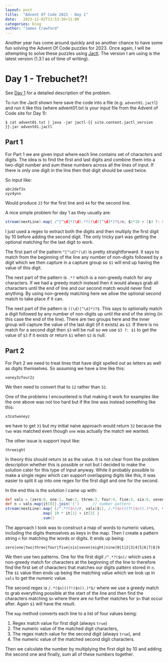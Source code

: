 ```yaml
---
layout: post
title:  "Advent Of Code 2023 - Day 1"
date:   2023-12-02T13:53:36+11:00
categories: blog
author: "James Crawford"
---
```


Another year has come around quickly and so another chance to have some fun solving the Advent Of Code puzzles for 2023.
Once again, I will be attempting to solve these puzzles using [Jactl](https://github.com/jaccomoc/jactl).
The version I am using is the latest version (1.3.1 as of time of writing).

# Day 1 - Trebuchet?!

See [Day 1](https://adventofcode.com/2023/day/1) for a detailed description of the problem.

To run the Jactl shown here save the code into a file (e.g. `advent01.jactl`) and run it like this (where advent01.txt
is your input file from the Advent of Code site for Day 1):
```shell
$ cat advent01.txt | java -jar jactl-{{ site.content.jactl_version }}.jar advent01.jactl 
```

## Part 1

For Part 1 we are given input where each line contains set of characters and digits.
The idea is to find the first and last digits and combine them into a two-digit number and sum these numbers across
all the lines of input.
If there is only one digit in the line then that digit should be used twice.

So input like:

    abc2def3x
    xyz4ynn

Would produce `23` for the first line and `44` for the second line.

A nice simple problem for day 1 as they usually are:
```groovy
stream(nextLine).map{ /^[^\d]*(\d).*?((\d)[^\d]*)?$/n; $1*10 + ($3 ?: $1) }.sum()
```
I just used a regex to extract both the digits and then multiply the first digit by 10 before adding the second
digit.
The only tricky part was getting the optional matching for the last digit to work.

The first part of the pattern `^[^\d]*(\d)` is pretty straightforward.
It says to match from the beginning of the line any number of non-digits followed by a digit which we then capture
in a capture group so `$1` will end up having the value of this digit.

The next part of the pattern is `.*?` which is a non-greedy match for any characters.
If we had a greedy match instead then it would always grab all characters until the end of line and our second
match would never find anything.
By using non-greedy matching here we allow the optional second match to take place if it can.

The next part of the pattern is `((\d)[^\d]*)?$`.
This says to optionally match a digit followed by any number of non-digits up until the end of the string (in this
case the end of the line).
There are two groups here and the inner group will capture the value of the last digit (if it exists) as `$3`.
If there is no match for a second digit then `$3` will be null so we use `$3 ?: $1` to get the value of `$3`
if it exists or return `$1` when `$3` is null.

## Part 2

For Part 2 we need to treat lines that have digit spelled out as letters as well as digits themselves.
So assuming we have a line like this:
    
    xoney3zfour2z

We then need to convert that to `12` rather than `32`.

One of the problems I encountered is that making it work for examples like the one above was not too hard but
if the line was instead something like this:

    x3zatwoneyz

we have to get `31` but my initial naive approach would return `32` because the `two` was matched even though
`one` was actually the match we wanted.

The other issue is support input like:

    threeight

In theory this should return `38` as the value.
It is not clear from the problem description whether this is possible or not but I decided to make the solution
cater for this type of input anyway.
While it probably possible to make a single regex which can support overlapping digits like this, it was easier
to split it up into one regex for the first digit and one for the second.

In the end this is the solution I came up with:
```groovy
def vals = [zero:0, one:1, two:2, three:3, four:4, five:5, six:6, seven:7, eight:8, nine:9] + (10.map{ ["$it",it] } as Map)
def n = vals.map{it[0]}.join('|')      // number pattern
stream(nextLine).map{ [/^.*?($n)/r, vals[$1], /.*($n)((?!($n)).)*$/r, vals[$1]] }
                .map{ 10 * it[1] + it[3] }
                .sum()
```

The approach I took was to construct a map of words to numeric values, including the digits themselves as keys in
the map.
Then I create a pattern string `n` for matching the words or digits.
It ends up being:

    zero|one|two|three|four|five|six|seven|eight|nine|0|1|2|3|4|5|6|7|8|9

We then use two patterns.
One for the first digit `/^.*?($n)/` which uses a non-greedy match for characters at the beginning of the line to
therefore find the first set of characters that matches our digits pattern stored in `n`.
The `$1` value then ends up being the matching value which we look up in `vals` to get the numeric value.

The second regex is `/.*($n)((?!($n)).)*$/` where we use a greedy match to grab everything possible at the start of
the line and then find the characters matching `$n` where there are no further matches for `$n` that occur after.
Again `$1` will have the result.

The `map` method converts each line to a list of four values being:
1. Regex match value for first digit (always `true`)
2. The numeric value of the matched digit characters,
3. The regex match value for the second digit (always `true`), and
4. The numeric value of the matched second digit characters.

Then we calculate the number by multiplying the first digit by 10 and adding the second one and finally, sum all of
these numbers together.
